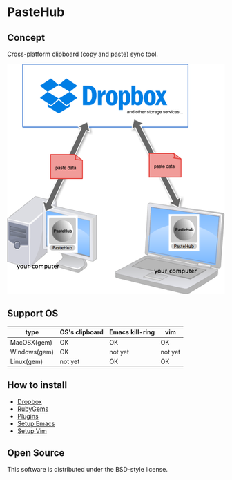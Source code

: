 PasteHub
=======================

## Concept

Cross-platform clipboard (copy and paste) sync tool.

![image](./doc/client/pastehub_architecture.png)

## Support OS

   type        | OS's clipboard |   Emacs kill-ring  |    vim    |
---------------|----------------|--------------------|-----------|
MacOSX(gem)    |        OK      |         OK         |    OK     |
Windows(gem)   |        OK      |      not yet       |  not yet  |
Linux(gem)     |      not yet   |         OK         |    OK     |

## How to install

+ [Dropbox](./doc/client/dropbox.md)
+ [RubyGems](./doc/client/ruby_gems.md)
+ [Plugins](./doc/client/plugins.md)
+ [Setup Emacs](./doc/client/setup_emacs.md)
+ [Setup Vim](./doc/client/setup_vim.md)

## Open Source

This software is distributed under the BSD-style license.
